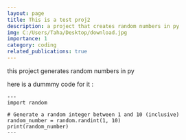 ```yaml
---
layout: page
title: This is a test proj2
description: a project that creates random numbers in py
img: C:/Users/Taha/Desktop/download.jpg
importance: 1
category: coding
related_publications: true
---
```


this project generates random numbers in py

here is a dummmy code for it :

    ---
    import random

    # Generate a random integer between 1 and 10 (inclusive)
    random_number = random.randint(1, 10)
    print(random_number)
    ---


